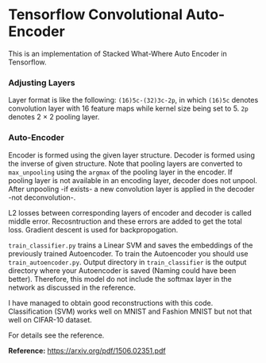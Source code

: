 # Tensorflow Convolutional Auto-Encoder
This is an implementation of Stacked What-Where Auto Encoder in Tensorflow.
### Adjusting Layers  
Layer format is like the following: ```(16)5c-(32)3c-2p```, in which ```(16)5c``` denotes convolution layer with 16 feature maps
while kernel size being set to 5. ```2p``` denotes 2 × 2 pooling layer.  
### Auto-Encoder
Encoder is formed using the given layer structure. Decoder is formed using the inverse of given structure.
Note that pooling layers are converted to ```max_unpooling``` using the ```argmax``` of the pooling 
layer in the encoder. If pooling layer is not available in an encoding layer, decoder does not unpool. After unpooling -if exists- 
a new convolution layer is applied in the decoder -not deconvolution-.  

L2 losses between corresponding layers of encoder and decoder is called middle error. Recosntruction and these
errors are added to get the total loss. Gradient descent is used for backpropogation.  

```train_classifier.py``` trains a Linear SVM and saves the embeddings of the previously trained Autoencoder. To train the Autoencoder you should use ```train_autoencoder.py```. Output directory in ```train_classifier``` is the output directory where your Autoencoder is saved (Naming could have been better). Therefore, this model do not include the softmax layer in the network as discussed in the reference.  

I have managed to obtain good reconstructions with this code. Classification (SVM) works well on MNIST and Fashion MNIST but not that well on CIFAR-10 dataset.

For details see the reference.  

**Reference:** https://arxiv.org/pdf/1506.02351.pdf
